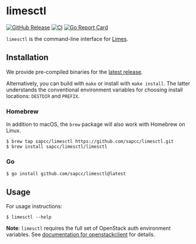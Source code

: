 <!--
SPDX-FileCopyrightText: 2025 SAP SE or an SAP affiliate company

SPDX-License-Identifier: Apache-2.0
-->

# limesctl

[![GitHub Release](https://img.shields.io/github/v/release/sapcc/limesctl)](https://github.com/sapcc/limesctl/releases/latest)
[![CI](https://github.com/sapcc/limesctl/actions/workflows/ci.yaml/badge.svg)](https://github.com/sapcc/limesctl/actions/workflows/ci.yaml)
[![Go Report Card](https://goreportcard.com/badge/github.com/sapcc/limesctl)](https://goreportcard.com/report/github.com/sapcc/limesctl)

`limesctl` is the command-line interface for [Limes](https://github.com/sapcc/limes).

## Installation

We provide pre-compiled binaries for the [latest release](https://github.com/sapcc/limesctl/releases/latest).

Alternatively, you can build with `make` or install with `make install`. The latter
understands the conventional environment variables for choosing install locations:
`DESTDIR` and `PREFIX`.

### Homebrew

In addition to macOS, the `brew` package will also work with Homebrew on Linux.

```
$ brew tap sapcc/limesctl https://github.com/sapcc/limesctl.git
$ brew install sapcc/limesctl/limesctl
```

### Go

```
$ go install github.com/sapcc/limesctl@latest
```

## Usage

For usage instructions:

```
$ limesctl --help
```

**Note**: `limesctl` requires the full set of OpenStack auth environment
variables. See [documentation for openstackclient](https://docs.openstack.org/python-openstackclient/latest/cli/man/openstack.html) for details.
